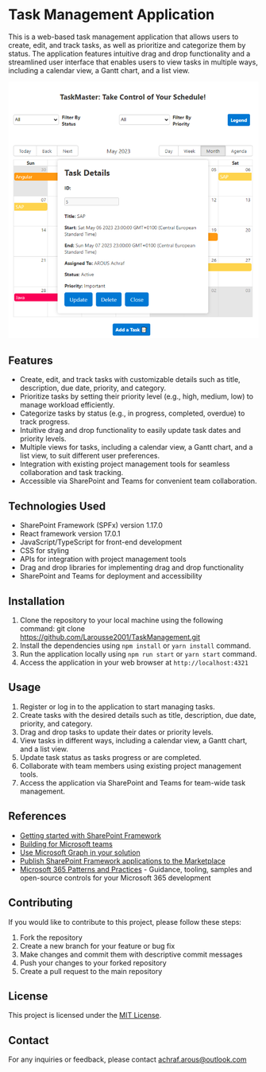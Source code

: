 # Task Management Application

This is a web-based task management application that allows users to create, edit, and track tasks, as well as prioritize and categorize them by status. The application features intuitive drag and drop functionality and a streamlined user interface that enables users to view tasks in multiple ways, including a calendar view, a Gantt chart, and a list view.

<p align="center">
  <img src="/teams/aa.png" alt="calendaroverview">
</p>

## Features

- Create, edit, and track tasks with customizable details such as title, description, due date, priority, and category.
- Prioritize tasks by setting their priority level (e.g., high, medium, low) to manage workload efficiently.
- Categorize tasks by status (e.g., in progress, completed, overdue) to track progress.
- Intuitive drag and drop functionality to easily update task dates and priority levels.
- Multiple views for tasks, including a calendar view, a Gantt chart, and a list view, to suit different user preferences.
- Integration with existing project management tools for seamless collaboration and task tracking.
- Accessible via SharePoint and Teams for convenient team collaboration.

## Technologies Used

- SharePoint Framework (SPFx) version 1.17.0
- React framework version 17.0.1
- JavaScript/TypeScript for front-end development
- CSS for styling
- APIs for integration with project management tools
- Drag and drop libraries for implementing drag and drop functionality
- SharePoint and Teams for deployment and accessibility

## Installation

1. Clone the repository to your local machine using the following command: 
git clone https://github.com/Larousse2001/TaskManagement.git
2. Install the dependencies using `npm install` or `yarn install` command.
3. Run the application locally using `npm run start` or `yarn start` command.
4. Access the application in your web browser at `http://localhost:4321` 

## Usage

1. Register or log in to the application to start managing tasks.
2. Create tasks with the desired details such as title, description, due date, priority, and category.
3. Drag and drop tasks to update their dates or priority levels.
4. View tasks in different ways, including a calendar view, a Gantt chart, and a list view.
5. Update task status as tasks progress or are completed.
6. Collaborate with team members using existing project management tools.
7. Access the application via SharePoint and Teams for team-wide task management.

## References

- [Getting started with SharePoint Framework](https://docs.microsoft.com/en-us/sharepoint/dev/spfx/set-up-your-developer-tenant)
- [Building for Microsoft teams](https://docs.microsoft.com/en-us/sharepoint/dev/spfx/build-for-teams-overview)
- [Use Microsoft Graph in your solution](https://docs.microsoft.com/en-us/sharepoint/dev/spfx/web-parts/get-started/using-microsoft-graph-apis)
- [Publish SharePoint Framework applications to the Marketplace](https://docs.microsoft.com/en-us/sharepoint/dev/spfx/publish-to-marketplace-overview)
- [Microsoft 365 Patterns and Practices](https://aka.ms/m365pnp) - Guidance, tooling, samples and open-source controls for your Microsoft 365 development

## Contributing

If you would like to contribute to this project, please follow these steps:

1. Fork the repository
2. Create a new branch for your feature or bug fix
3. Make changes and commit them with descriptive commit messages
4. Push your changes to your forked repository
5. Create a pull request to the main repository

## License

This project is licensed under the [MIT License](LICENSE).

## Contact

For any inquiries or feedback, please contact achraf.arous@outlook.com

